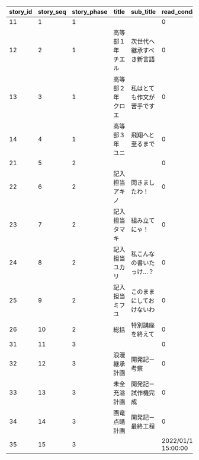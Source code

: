 |story_id|story_seq|story_phase|title|sub_title|read_condition_time|condition_quest_id|condition_boss_count|adv_flg|adv_id|
| --- | --- | --- | --- | --- | --- | --- | --- | --- | --- |
|11|1|1|||0|20023105|0|1|5038600|
|12|2|1|高等部１年　チエル|次世代へ継承すべき新言語|0|20023105|0|0|0|
|13|3|1|高等部２年　クロエ|私はとても作文が苦手です|0|20023107|0|0|0|
|14|4|1|高等部３年　ユニ|飛翔へと至るまで|0|20023109|0|0|0|
|21|5|2|||0|20023111|0|2|5038601|
|22|6|2|記入担当　アキノ|閃きましたわ！|0|20023111|0|0|0|
|23|7|2|記入担当　タマキ|組み立てにゃ！|0|20023112|0|0|0|
|24|8|2|記入担当　ユカリ|私こんなの書いたっけ…？|0|20023113|0|0|0|
|25|9|2|記入担当　ミフユ|このままにしておけないわ|0|20023114|0|0|0|
|26|10|2|総括|特別講座を終えて|0|20023115|0|0|0|
|31|11|3|||0|20023115|1|2|5038602|
|32|12|3|浪漫継承計画|開発記－考察|0|20023115|1|0|0|
|33|13|3|未全充溢計画|開発記－試作機完成|0|20023115|2|0|0|
|34|14|3|画竜点睛計画|開発記－最終工程|0|20023115|3|0|0|
|35|15|3|||2022/01/17 15:00:00|20023115|3|3|5038603|